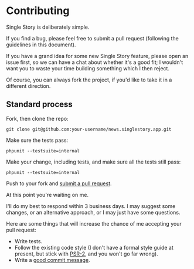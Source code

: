 # Contributing
Single Story is deliberately simple.

If you find a bug, please feel free to submit a pull request (following the guidelines in this document).

If you have a grand idea for some new Single Story feature, please open an issue first, so we can have a chat about whether it's a good fit; I wouldn't want you to waste your time building something which I then reject.
 
Of course, you can always fork the project, if you'd like to take it in a different direction.

## Standard process ##

Fork, then clone the repo:

    git clone git@github.com:your-username/news.singlestory.app.git

Make sure the tests pass:

    phpunit --testsuite=internal

Make your change, including tests, and make sure all the tests still pass:

    phpunit --testsuite=internal

Push to your fork and [submit a pull request][pr].

[pr]: https://github.com/monooso/news.singlestory.app/compare/

At this point you're waiting on me.
 
I'll do my best to respond within 3 business days. I may suggest some changes, or an alternative approach, or I may just have some questions.

Here are some things that will increase the chance of me accepting your pull request:

- Write tests.
- Follow the existing code style (I don't have a formal style guide at present, but stick with [PSR-2][psr-2], and you won't go far wrong).
- Write a [good commit message][commit].

[psr-2]: http://www.php-fig.org/psr/psr-2/
[commit]: http://tbaggery.com/2008/04/19/a-note-about-git-commit-messages.html
